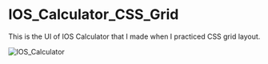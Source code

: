 # IOS_Calculator_CSS_Grid
This is the UI of IOS Calculator that I made when I practiced CSS grid layout.



![IOS_Calculator](https://user-images.githubusercontent.com/53233822/211101600-35bcbf2b-a438-4b51-aa4c-fa2a2a952545.PNG)

